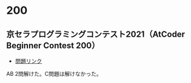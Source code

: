 # 200

## 京セラプログラミングコンテスト2021（AtCoder Beginner Contest 200）

- [問題リンク](https://atcoder.jp/contests/abc200)

AB 2問解けた。C問題は解けなかった。